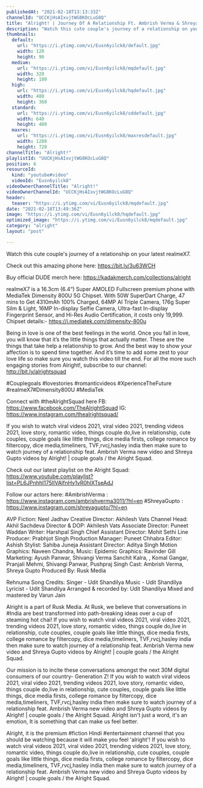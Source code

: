 ```yaml
---
publishedAt: "2021-02-18T13:13:33Z"
channelId: "UCCKjHsAIxvjtWG8KOcLuG8Q"
title: "Alright! | Journey Of A Relationship Ft. Ambrish Verma & Shreya Gupto"
description: "Watch this cute couple's journey of a relationship on your latest realmeX7. \n\nCheck out this amazing phone here: https://bit.ly/3u63WCH\n\nBuy official DUDE merch here: https://kadakmerch.com/collections/alright\n\nrealmeX7 is a 16.3cm (6.4“) Super AMOLED Fullscreen premium phone with MediaTek Dimensity 800U 5G Chipset. With 50W SuperDart Charge, 47 mins to Get 4310mAh 100% Charged, 64MP AI Triple Camera, 176g Super Silm & Light, 16MP In-display Selfie Camera, Ultra-fast In-display Fingerprint Sensor, and Hi-Res Audio Certification, it costs only 19,999.\nChipset details:- https://i.mediatek.com/dimensity-800u\n\nBeing in love is one of the best feelings in the world. Once you fall in love, you will know that it’s the little things that actually matter. These are the things that take help a relationship to grow.\nAnd the best way to show your affection is to spend time together. And it’s time to add some zest to your love life so make sure you watch this video till the end. For all the more such engaging stories from Alright!, subscribe to our channel: http://bit.ly/alrightsquad\n\n#Couplegoals #lovestories #romanticvideos\n#XperienceTheFuture #realmeX7#Dimensity800U #MediaTek\n \n\nConnect with #theAlrightSquad here\nFB: https://www.facebook.com/TheAlrightSquad\nIG: https://www.instagram.com/thealrightsquad/\n\nIf you wish to watch viral videos 2021, viral video 2021, trending videos 2021, love story, romantic video, things couple do,live in relationship, cute couples, couple goals like little things, dice media firsts, college romance by filtercopy, dice media,timeliners, TVF,rvcj,hasley india then make sure to watch journey of a relationship feat. Ambrish Verma new video and Shreya Gupto videos by Alright! | couple goals / the Alright Squad. \n\nCheck out our latest playlist on the Alright Squad: https://www.youtube.com/playlist?list=PL6JPnhhI175lIVAlfnHy1vR0hlXTseAdJ\n\nFollow our actors here:\n#AmbrishVerma : https://www.instagram.com/ambrishverma3011/?hl=en\n#ShreyaGupto : https://www.instagram.com/shreyagupto/?hl=en\n\nAVP Fiction: Neel Jadhav\nCreative Director: Akhilesh Vats\nChannel Head: Akhil Sachdeva \nDirector & DOP: Akhilesh Vats\nAssociate Director: Puneet Waddan\nWriter: Harshpal Singh\nChief Assistant Director: Mohit Sethi\nLine Producer: Prabhjot Singh\nProduction Manager: Puneet Chhabra\nEditor: Ashish \nStylist: Sahiba Juneja\nAssistant Director: Aditya Singh\nMotion Graphics: Naveen Chandra, \nMusic: Epidemic\nGraphics: Ravinder Gill\nMarketing: Ayush Panwar, Shivangi Verma Sanchit Kalra, , Komal Gangar, Pranjali Mehmi, Shivangi Panwar, Pushpraj Singh\nCast: Ambrish Verma, Shreya Gupto\nProduced By: Rusk Media\n\n\nRehnuma Song Credits:\nSinger - Udit Shandilya \nMusic - Udit Shandilya \nLyricist - Udit Shandilya \nArranged & recorded by: Udit Shandilya \nMixed and mastered by Varun Jain\n\nAlright is a part of Rusk Media. At Rusk, we believe that conversations in #India are best transformed into path-breaking ideas over a cup of steaming hot chai! If you wish to watch viral videos 2021, viral video 2021, trending videos 2021, love story, romantic video, things couple do,live in relationship, cute couples, couple goals like little things, dice media firsts, college romance by filtercopy, dice media,timeliners, TVF,rvcj,hasley india then make sure to watch journey of a relationship feat. Ambrish Verma new video and Shreya Gupto videos by Alright! | couple goals / the Alright Squad. \n\nOur mission is to incite these conversations amongst the next 30M digital consumers of our country- Generation Z! If you wish to watch viral videos 2021, viral video 2021, trending videos 2021, love story, romantic video, things couple do,live in relationship, cute couples, couple goals like little things, dice media firsts, college romance by filtercopy, dice media,timeliners, TVF,rvcj,hasley india then make sure to watch journey of a relationship feat. Ambrish Verma new video and Shreya Gupto videos by Alright! | couple goals / the Alright Squad.  Alright isn't just a word, it's an emotion,  It is something that can make us feel better. \n\nAlright, it is the premium #fiction Hindi #entertainment channel that you should be watching because it will make you feel 'alright'! If you wish to watch viral videos 2021, viral video 2021, trending videos 2021, love story, romantic video, things couple do,live in relationship, cute couples, couple goals like little things, dice media firsts, college romance by filtercopy, dice media,timeliners, TVF,rvcj,hasley india then make sure to watch journey of a relationship feat. Ambrish Verma new video and Shreya Gupto videos by Alright! | couple goals / the Alright Squad."
thumbnails:
  default:
    url: "https://i.ytimg.com/vi/Eusn6yilck8/default.jpg"
    width: 120
    height: 90
  medium:
    url: "https://i.ytimg.com/vi/Eusn6yilck8/mqdefault.jpg"
    width: 320
    height: 180
  high:
    url: "https://i.ytimg.com/vi/Eusn6yilck8/hqdefault.jpg"
    width: 480
    height: 360
  standard:
    url: "https://i.ytimg.com/vi/Eusn6yilck8/sddefault.jpg"
    width: 640
    height: 480
  maxres:
    url: "https://i.ytimg.com/vi/Eusn6yilck8/maxresdefault.jpg"
    width: 1280
    height: 720
channelTitle: "Alright!"
playlistId: "UUCKjHsAIxvjtWG8KOcLuG8Q"
position: 6
resourceId:
  kind: "youtube#video"
  videoId: "Eusn6yilck8"
videoOwnerChannelTitle: "Alright!"
videoOwnerChannelId: "UCCKjHsAIxvjtWG8KOcLuG8Q"
header:
  teaser: "https://i.ytimg.com/vi/Eusn6yilck8/mqdefault.jpg"
date: "2021-02-18T13:49:36Z"
image: "https://i.ytimg.com/vi/Eusn6yilck8/hqdefault.jpg"
optimized_image: "https://i.ytimg.com/vi/Eusn6yilck8/mqdefault.jpg"
category: "alright"
layout: "post"

---
```

Watch this cute couple's journey of a relationship on your latest realmeX7. 

Check out this amazing phone here: https://bit.ly/3u63WCH

Buy official DUDE merch here: https://kadakmerch.com/collections/alright

realmeX7 is a 16.3cm (6.4“) Super AMOLED Fullscreen premium phone with MediaTek Dimensity 800U 5G Chipset. With 50W SuperDart Charge, 47 mins to Get 4310mAh 100% Charged, 64MP AI Triple Camera, 176g Super Silm & Light, 16MP In-display Selfie Camera, Ultra-fast In-display Fingerprint Sensor, and Hi-Res Audio Certification, it costs only 19,999.
Chipset details:- https://i.mediatek.com/dimensity-800u

Being in love is one of the best feelings in the world. Once you fall in love, you will know that it’s the little things that actually matter. These are the things that take help a relationship to grow.
And the best way to show your affection is to spend time together. And it’s time to add some zest to your love life so make sure you watch this video till the end. For all the more such engaging stories from Alright!, subscribe to our channel: http://bit.ly/alrightsquad

#Couplegoals #lovestories #romanticvideos
#XperienceTheFuture #realmeX7#Dimensity800U #MediaTek
 

Connect with #theAlrightSquad here
FB: https://www.facebook.com/TheAlrightSquad
IG: https://www.instagram.com/thealrightsquad/

If you wish to watch viral videos 2021, viral video 2021, trending videos 2021, love story, romantic video, things couple do,live in relationship, cute couples, couple goals like little things, dice media firsts, college romance by filtercopy, dice media,timeliners, TVF,rvcj,hasley india then make sure to watch journey of a relationship feat. Ambrish Verma new video and Shreya Gupto videos by Alright! | couple goals / the Alright Squad. 

Check out our latest playlist on the Alright Squad: https://www.youtube.com/playlist?list=PL6JPnhhI175lIVAlfnHy1vR0hlXTseAdJ

Follow our actors here:
#AmbrishVerma : https://www.instagram.com/ambrishverma3011/?hl=en
#ShreyaGupto : https://www.instagram.com/shreyagupto/?hl=en

AVP Fiction: Neel Jadhav
Creative Director: Akhilesh Vats
Channel Head: Akhil Sachdeva 
Director & DOP: Akhilesh Vats
Associate Director: Puneet Waddan
Writer: Harshpal Singh
Chief Assistant Director: Mohit Sethi
Line Producer: Prabhjot Singh
Production Manager: Puneet Chhabra
Editor: Ashish 
Stylist: Sahiba Juneja
Assistant Director: Aditya Singh
Motion Graphics: Naveen Chandra, 
Music: Epidemic
Graphics: Ravinder Gill
Marketing: Ayush Panwar, Shivangi Verma Sanchit Kalra, , Komal Gangar, Pranjali Mehmi, Shivangi Panwar, Pushpraj Singh
Cast: Ambrish Verma, Shreya Gupto
Produced By: Rusk Media


Rehnuma Song Credits:
Singer - Udit Shandilya 
Music - Udit Shandilya 
Lyricist - Udit Shandilya 
Arranged & recorded by: Udit Shandilya 
Mixed and mastered by Varun Jain

Alright is a part of Rusk Media. At Rusk, we believe that conversations in #India are best transformed into path-breaking ideas over a cup of steaming hot chai! If you wish to watch viral videos 2021, viral video 2021, trending videos 2021, love story, romantic video, things couple do,live in relationship, cute couples, couple goals like little things, dice media firsts, college romance by filtercopy, dice media,timeliners, TVF,rvcj,hasley india then make sure to watch journey of a relationship feat. Ambrish Verma new video and Shreya Gupto videos by Alright! | couple goals / the Alright Squad. 

Our mission is to incite these conversations amongst the next 30M digital consumers of our country- Generation Z! If you wish to watch viral videos 2021, viral video 2021, trending videos 2021, love story, romantic video, things couple do,live in relationship, cute couples, couple goals like little things, dice media firsts, college romance by filtercopy, dice media,timeliners, TVF,rvcj,hasley india then make sure to watch journey of a relationship feat. Ambrish Verma new video and Shreya Gupto videos by Alright! | couple goals / the Alright Squad.  Alright isn't just a word, it's an emotion,  It is something that can make us feel better. 

Alright, it is the premium #fiction Hindi #entertainment channel that you should be watching because it will make you feel 'alright'! If you wish to watch viral videos 2021, viral video 2021, trending videos 2021, love story, romantic video, things couple do,live in relationship, cute couples, couple goals like little things, dice media firsts, college romance by filtercopy, dice media,timeliners, TVF,rvcj,hasley india then make sure to watch journey of a relationship feat. Ambrish Verma new video and Shreya Gupto videos by Alright! | couple goals / the Alright Squad.